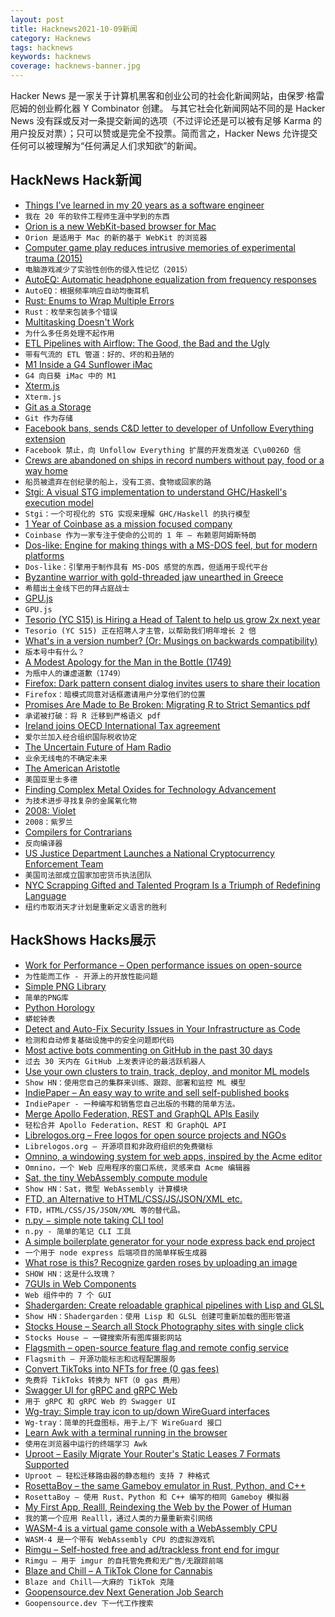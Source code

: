```yaml
---
layout: post
title: Hacknews2021-10-09新闻
category: Hacknews
tags: hacknews
keywords: hacknews
coverage: hacknews-banner.jpg
---
```


Hacker News 是一家关于计算机黑客和创业公司的社会化新闻网站，由保罗·格雷厄姆的创业孵化器 Y Combinator 创建。
与其它社会化新闻网站不同的是 Hacker News 没有踩或反对一条提交新闻的选项（不过评论还是可以被有足够 Karma 的用户投反对票）；只可以赞或是完全不投票。简而言之，Hacker News 允许提交任何可以被理解为“任何满足人们求知欲”的新闻。

## HackNews Hack新闻


- [Things I’ve learned in my 20 years as a software engineer](https://www.simplethread.com/20-things-ive-learned-in-my-20-years-as-a-software-engineer/)
- `我在 20 年的软件工程师生涯中学到的东西`
- [Orion is a new WebKit-based browser for Mac](https://browser.kagi.com/)
- `Orion 是适用于 Mac 的新的基于 WebKit 的浏览器`
- [Computer game play reduces intrusive memories of experimental trauma (2015)](https://www.ncbi.nlm.nih.gov/pmc/articles/PMC4526368/)
- `电脑游戏减少了实验性创伤的侵入性记忆（2015）`
- [AutoEQ: Automatic headphone equalization from frequency responses](https://github.com/jaakkopasanen/AutoEq)
- `AutoEQ：根据频率响应自动均衡耳机`
- [Rust: Enums to Wrap Multiple Errors](https://fettblog.eu/rust-enums-wrapping-errors/)
- `Rust：枚举来包装多个错误`
- [Multitasking Doesn't Work](https://health.clevelandclinic.org/science-clear-multitasking-doesnt-work/)
- `为什么多任务处理不起作用`
- [ETL Pipelines with Airflow: The Good, the Bad and the Ugly](https://airbyte.io/blog/airflow-etl-pipelines)
- `带有气流的 ETL 管道：好的、坏的和丑陋的`
- [M1 Inside a G4 Sunflower iMac](https://twitter.com/ColbySheets/status/1445513559580893200)
- `G4 向日葵 iMac 中的 M1`
- [Xterm.js](http://xtermjs.org/)
- `Xterm.js`
- [Git as a Storage](https://bronevichok.ru/posts/git-as-a-storage.html)
- `Git 作为存储`
- [Facebook bans, sends C&D letter to developer of Unfollow Everything extension](https://www.techspot.com/news/91650-facebook-bans-sends-cease-desist-letter-developer-unfollow.html)
- `Facebook 禁止，向 Unfollow Everything 扩展的开发商发送 C\u0026D 信`
- [Crews are abandoned on ships in record numbers without pay, food or a way home](https://www.wsj.com/articles/crews-are-abandoned-on-ships-in-record-numbers-without-pay-food-or-a-way-home-11633699978)
- `船员被遗弃在创纪录的船上，没有工资、食物或回家的路`
- [Stgi: A visual STG implementation to understand GHC/Haskell's execution model](https://github.com/quchen/stgi)
- `Stgi：一个可视化的 STG 实现来理解 GHC/Haskell 的执行模型`
- [1 Year of Coinbase as a mission focused company](https://twitter.com/brian_armstrong/status/1443727729476530178)
- `Coinbase 作为一家专注于使命的公司的 1 年 – 布赖恩阿姆斯特朗`
- [Dos-like: Engine for making things with a MS-DOS feel, but for modern platforms](https://github.com/mattiasgustavsson/dos-like)
- `Dos-like：引擎用于制作具有 MS-DOS 感觉的东西，但适用于现代平台`
- [Byzantine warrior with gold-threaded jaw unearthed in Greece](https://www.livescience.com/byzantine-warrior-fractured-jaw)
- `希腊出土金线下巴的拜占庭战士`
- [GPU.js](https://gpu.rocks/#/)
- `GPU.js`
- [Tesorio (YC S15) is Hiring a Head of Talent to help us grow 2x next year](https://jobs.lever.co/tesorio/cb6976de-e744-4f68-b10a-a9c2c62b3911)
- `Tesorio (YC S15) 正在招聘人才主管，以帮助我们明年增长 2 倍`
- [What's in a version number? (Or: Musings on backwards compatibility)](https://alexgaynor.net/2021/oct/07/whats-in-a-version-number/)
- `版本号中有什么？ `
- [A Modest Apology for the Man in the Bottle (1749)](https://publicdomainreview.org/collection/bottleman/)
- `为瓶中人的谦虚道歉（1749）`
- [Firefox: Dark pattern consent dialog invites users to share their location](https://www.theregister.com/2021/10/08/mozilla_adding_sponsored_search_results/)
- `Firefox：暗模式同意对话框邀请用户分享他们的位置`
- [Promises Are Made to Be Broken: Migrating R to Strict Semantics pdf](http://aviral.io/static/pdfs/promises-are-made-to-be-broken.pdf)
- `承诺被打破：将 R 迁移到严格语义 pdf`
- [Ireland joins OECD International Tax agreement](https://www.gov.ie/en/press-release/59812-ireland-joins-oecd-international-tax-agreement/)
- `爱尔兰加入经合组织国际税收协定`
- [The Uncertain Future of Ham Radio](https://spectrum.ieee.org/ham-radio)
- `业余无线电的不确定未来`
- [The American Aristotle](https://aeon.co/essays/charles-sanders-peirce-was-americas-greatest-thinker)
- `美国亚里士多德`
- [Finding Complex Metal Oxides for Technology Advancement](http://ai.googleblog.com/2021/10/finding-complex-metal-oxides-for.html)
- `为技术进步寻找复杂的金属氧化物`
- [2008: Violet](https://if50.substack.com/p/2008-violet)
- `2008：紫罗兰`
- [Compilers for Contrarians](https://crypto.stanford.edu/~blynn/compiler/)
- `反向编译器`
- [US Justice Department Launches a National Cryptocurrency Enforcement Team](https://therecord.media/justice-department-launches-a-national-cryptocurrency-enforcement-team/)
- `美国司法部成立国家加密货币执法团队`
- [NYC Scrapping Gifted and Talented Program Is a Triumph of Redefining Language](https://reason.com/2021/10/08/nyc-scrapping-gifted-and-talented-program-is-a-triumph-of-redefining-language/)
- `纽约市取消天才计划是重新定义语言的胜利`


## HackShows Hacks展示

- [ Work for Performance – Open performance issues on open-source](https://www.workforperformance.com/)
- `为性能而工作 - 开源上的开放性能问题`
- [ Simple PNG Library](https://github.com/randy408/libspng)
- `简单的PNG库`
- [ Python Horology](https://github.com/mjmikulski/horology)
- `蟒蛇钟表`
- [ Detect and Auto-Fix Security Issues in Your Infrastructure as Code](https://shisho.dev/posts/introducing-shisho-cloud)
- `检测和自动修复基础设施中的安全问题即代码`
- [ Most active bots commenting on GitHub in the past 30 days](https://play.axiom.co/axiom-play-qf1k/explorer?qid=SXmcgdLrEvY-r0kdzw)
- `过去 30 天内在 GitHub 上发表评论的最活跃机器人`
- [ Use your own clusters to train, track, deploy, and monitor ML models](https://iko.ai)
- `Show HN：使用您自己的集群来训练、跟踪、部署和监控 ML 模型`
- [ IndiePaper – An easy way to write and sell self-published books](https://indiepaper.me)
- `IndiePaper - 一种编写和销售您自己出版的书籍的简单方法。`
- [ Merge Apollo Federation, REST and GraphQL APIs Easily](https://github.com/wundergraph/wundergraph-demo)
- `轻松合并 Apollo Federation、REST 和 GraphQL API`
- [ Librelogos.org – Free logos for open source projects and NGOs](https://www.librelogos.org/)
- `Librelogos.org – 开源项目和非政府组织的免费徽标`
- [ Omnino, a windowing system for web apps, inspired by the Acme editor](https://github.com/bopwerks/omnino)
- `Omnino，一个 Web 应用程序的窗口系统，灵感来自 Acme 编辑器`
- [ Sat, the tiny WebAssembly compute module](https://github.com/suborbital/sat)
- `Show HN：Sat，微型 WebAssembly 计算模块`
- [ FTD, an Alternative to HTML/CSS/JS/JSON/XML etc.](https://www.fifthtry.com/ftd/)
- `FTD，HTML/CSS/JS/JSON/XML 等的替代品。`
- [ n.py − simple note taking CLI tool](https://git.bitmycode.com/sodimel/n)
- `n.py - 简单的笔记 CLI 工具`
- [ A simple boilerplate generator for your node express back end project](https://github.com/gunvantsr/expressgen)
- `一个用于 node express 后端项目的简单样板生成器`
- [ What rose is this? Recognize garden roses by uploading an image](https://www.whatroseisthis.com)
- `SHOW HN：这是什么玫瑰？`
- [ 7GUIs in Web Components](https://i5ik.github.io/_____/7guis/)
- `Web 组件中的 7 个 GUI`
- [ Shadergarden: Create reloadable graphical pipelines with Lisp and GLSL](https://blog.tonari.no/shadergarden)
- `Show HN：Shadergarden：使用 Lisp 和 GLSL 创建可重新加载的图形管道`
- [ Stocks House – Search all Stock Photography sites with single click](https://stockshouse.co)
- `Stocks House – 一键搜索所有图库摄影网站`
- [ Flagsmith – open-source feature flag and remote config service](https://github.com/Flagsmith/flagsmith)
- `Flagsmith – 开源功能标志和远程配置服务`
- [ Convert TikToks into NFTs for free (0 gas fees)](https://sqillful.com/)
- `免费将 TikToks 转换为 NFT（0 gas 费用）`
- [ Swagger UI for gRPC and gRPC Web](https://blog.gendocu.com/posts/gendocu-v0.4-beta-release/)
- `用于 gRPC 和 gRPC Web 的 Swagger UI`
- [ Wg-tray: Simple tray icon to up/down WireGuard interfaces](https://wg-tray.arcanite.ch/)
- `Wg-tray：简单的托盘图标，用于上/下 WireGuard 接口`
- [ Learn Awk with a terminal running in the browser](https://sandbox.bio/tutorials?id=awk-intro)
- `使用在浏览器中运行的终端学习 Awk`
- [ Uproot – Easily Migrate Your Router's Static Leases 7 Formats Supported](https://github.com/GeekVisit/uproot)
- `Uproot – 轻松迁移路由器的静态租约 支持 7 种格式`
- [ RosettaBoy – the same Gameboy emulator in Rust, Python, and C++](https://github.com/shish/rosettaboy)
- `RosettaBoy – 使用 Rust、Python 和 C++ 编写的相同 Gameboy 模拟器`
- [ My First App, Realll, Reindexing the Web by the Power of Human](https://realll.co/)
- `我的第一个应用 Realll，通过人类的力量重新索引网络`
- [ WASM-4 is a virtual game console with a WebAssembly CPU](https://wasm4.org/)
- `WASM-4 是一个带有 WebAssembly CPU 的虚拟游戏机`
- [ Rimgu – Self-hosted free and ad/trackless front end for imgur](https://codeberg.org/3np/rimgu)
- `Rimgu – 用于 imgur 的自托管免费和无广告/无跟踪前端`
- [ Blaze and Chill – A TikTok Clone for Cannabis](https://play.google.com/store/apps/details?id=com.blazeandchill&amp;hl=en_US&amp;gl=US)
- `Blaze and Chill——大麻的 TikTok 克隆`
- [ Goopensource.dev Next Generation Job Search](https://www.goopensource.dev/?source=hackernews)
- `Goopensource.dev 下一代工作搜索`

